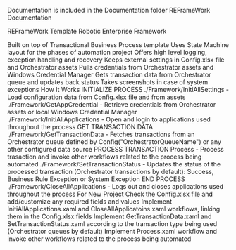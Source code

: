 Documentation is included in the Documentation folder
REFrameWork Documentation

REFrameWork Template
Robotic Enterprise Framework

Built on top of Transactional Business Process template
Uses State Machine layout for the phases of automation project
Offers high level logging, exception handling and recovery
Keeps external settings in Config.xlsx file and Orchestrator assets
Pulls credentials from Orchestrator assets and Windows Credential Manager
Gets transaction data from Orchestrator queue and updates back status
Takes screenshots in case of system exceptions
How It Works
INITIALIZE PROCESS
./Framework/InitiAllSettings - Load configuration data from Config.xlsx file and from assets
./Framework/GetAppCredential - Retrieve credentials from Orchestrator assets or local Windows Credential Manager
./Framework/InitiAllApplications - Open and login to applications used throughout the process
GET TRANSACTION DATA
./Framework/GetTransactionData - Fetches transactions from an Orchestrator queue defined by Config("OrchestratorQueueName") or any other configured data source
PROCESS TRANSACTION
Process - Process trasaction and invoke other workflows related to the process being automated
./Framework/SetTransactionStatus - Updates the status of the processed transaction (Orchestrator transactions by default): Success, Business Rule Exception or System Exception
END PROCESS
./Framework/CloseAllApplications - Logs out and closes applications used throughout the process
For New Project
Check the Config.xlsx file and add/customize any required fields and values
Implement InitiAllApplications.xaml and CloseAllApplicatoins.xaml workflows, linking them in the Config.xlsx fields
Implement GetTransactionData.xaml and SetTransactionStatus.xaml according to the transaction type being used (Orchestrator queues by default)
Implement Process.xaml workflow and invoke other workflows related to the process being automated
